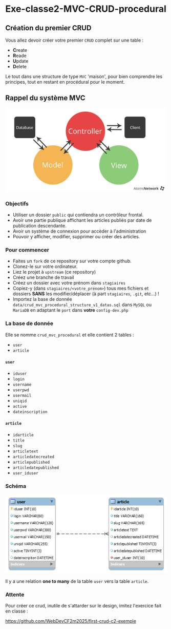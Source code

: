 # Exe-classe2-MVC-CRUD-procedural

## Création du premier CRUD

Vous allez devoir créer votre premier `CRUD` complet sur une table :

- **C**reate
- **R**eade
- **U**pdate
- **D**elete

Le tout dans une structure de type `MVC` 'maison', pour bien comprendre les principes, tout en restant en procédural pour le moment.

## Rappel du système MVC

![MVC](data/mvc.png)



### Objectifs

- Utiliser un dossier `public` qui contiendra un contrôleur frontal.
- Avoir une partie publique affichant les articles publiés par date de publication descendante.
- Avoir un système de connexion pour accèder à l'administration
- Pouvoir y afficher, modifier, supprimer ou créer des articles.


### Pour commencer

- Faites un `fork` de ce repository sur votre compte github.
- Clonez-le sur votre ordinateur.
- Liez le projet à `upstream` (ce repository)
- Créez une branche de travail
- Créez un dossier avec votre prénom dans `stagiaires`
- Copiez-y (dans `stagiaires/<votre_prénom>`) tous mes fichiers et dossiers **SANS** les modifier/déplacer (à part `stagiaires`, `.git`, etc...) !
- Importez la base de donnée `data/crud_mvc_procedural_structure_v1_datas.sql` dans `MySQL` ou `MariaDB` en adaptant le `port` dans **votre** `config-dev.php`

### La base de donnée

Elle se nomme `crud_mvc_procedural` et elle contient 2 tables :

- `user`
- `article`

#### `user`

- `iduser`
- `login`
- `username`
- `userpwd`
- `usermail`
- `uniqid`
- `active`
- `dateinscription`

#### `article`

- `idarticle`
- `title`
- `slug`
- `articletext`
- `articledatecreated`
- `articlepublished`
- `articledatepublished`
- `user_iduser`

### Schéma

![crud DB](data/crud_mvc_procedural.png)

Il y a une relation **one to many** de la table `user` vers la table `article`.

### Attente

Pour créer ce crud, inutile de s'attarder sur le design, imitez l'exercice fait en classe :

https://github.com/WebDevCF2m2025/first-crud-c2-exemple




